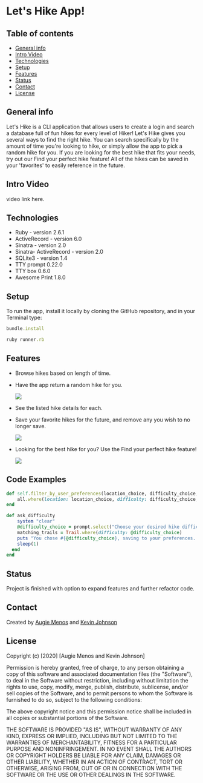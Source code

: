 # Let's Hike App!


## Table of contents
* [General info](#general-info)
* [Intro Video](#intro-video)
* [Technologies](#technologies)
* [Setup](#setup)
* [Features](#features)
* [Status](#status)
* [Contact](#contact)
* [License](#license)


## General info
Let's Hike is a CLI application that allows users to create a login and search a database full of fun hikes for every level of Hiker! Let's Hike gives you several ways to find the right hike. You can search specifically by the amount of time you're looking to hike, 
or simply allow the app to pick a random hike for you. If you are looking for the best hike that fits your needs, try out our Find your perfect hike feature! All of the hikes can be saved in your 'favorites' to easily reference in the future.


## Intro Video

video link here. 

## Technologies
* Ruby - version 2.6.1
* ActiveRecord - version 6.0
* Sinatra - version 2.0
* Sinatra- ActiveRecord - version 2.0
* SQLite3 - version 1.4
* TTY prompt 0.22.0
* TTY box 0.6.0
* Awesome Print 1.8.0



## Setup
To run the app, install it locally by cloning the GitHub repository, and in your Terminal type:
```ruby
bundle.install
```
```ruby
ruby runner.rb
``` 

## Features
* Browse hikes based on length of time.
* Have the app return a random hike for you.
     
     ![](randomtrail.gif)

* See the listed hike details for each.
* Save your favorite hikes for the future, and remove any you wish to no    
  longer save.
    
    ![](favoritehikes.gif)

* Looking for the best hike for you? Use the Find your perfect hike feature! 
      
    ![](perfecttrail.gif)

## Code Examples
``` ruby
def self.filter_by_user_preferences(location_choice, difficulty_choice,     pet_choice, water_choice)
    all.where(location: location_choice, difficulty: difficulty_choice, pets_allowed: pet_choice, has_water: water_choice)
end
```

``` ruby
def ask_difficulty
    system "clear"
    @difficulty_choice = prompt.select("Choose your desired hike difficulty", %w(Easy Medium Hard))
    matching_trails = Trail.where(difficulty: @difficulty_choice)
    puts "You chose #{@difficulty_choice}, saving to your preferences.."
    sleep(1)
  end 
end
```


## Status
Project is finished with option to expand features and further refactor code.


## Contact
Created by [Augie Menos](https://www.linkedin.com/in/augie-menos-9b8329b1/) and [Kevin Johnson](https://www.linkedin.com/in/kevin-johnson805/)


## License

Copyright (c) [2020] [Augie Menos and Kevin Johnson]

Permission is hereby granted, free of charge, to any person obtaining a copy
of this software and associated documentation files (the "Software"), to deal
in the Software without restriction, including without limitation the rights
to use, copy, modify, merge, publish, distribute, sublicense, and/or sell
copies of the Software, and to permit persons to whom the Software is
furnished to do so, subject to the following conditions:

The above copyright notice and this permission notice shall be included in all
copies or substantial portions of the Software.

THE SOFTWARE IS PROVIDED "AS IS", WITHOUT WARRANTY OF ANY KIND, EXPRESS OR
IMPLIED, INCLUDING BUT NOT LIMITED TO THE WARRANTIES OF MERCHANTABILITY,
FITNESS FOR A PARTICULAR PURPOSE AND NONINFRINGEMENT. IN NO EVENT SHALL THE
AUTHORS OR COPYRIGHT HOLDERS BE LIABLE FOR ANY CLAIM, DAMAGES OR OTHER
LIABILITY, WHETHER IN AN ACTION OF CONTRACT, TORT OR OTHERWISE, ARISING FROM,
OUT OF OR IN CONNECTION WITH THE SOFTWARE OR THE USE OR OTHER DEALINGS IN THE
SOFTWARE.